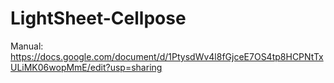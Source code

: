 # LightSheet-Cellpose

Manual:
https://docs.google.com/document/d/1PtysdWv4l8fGjceE7OS4tp8HCPNtTxULiMK06wopMmE/edit?usp=sharing
